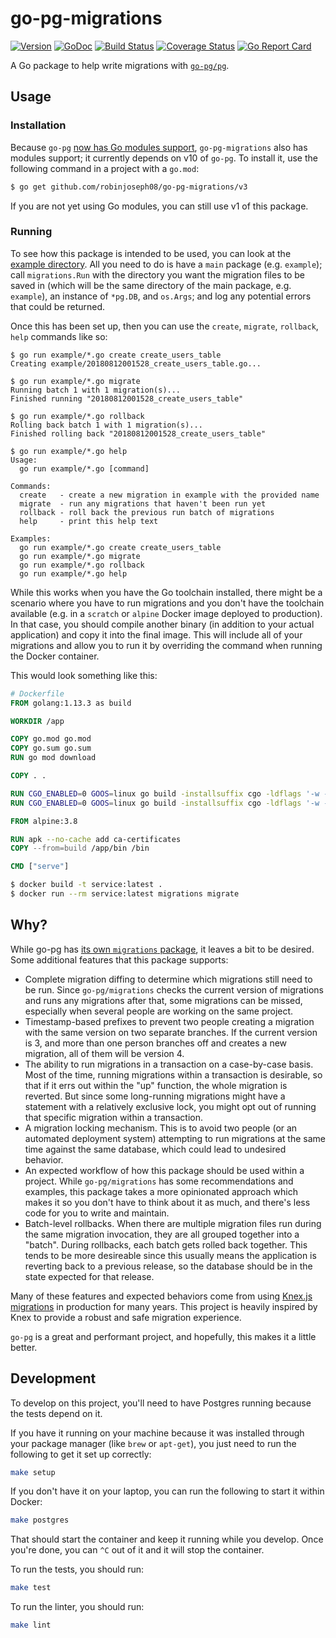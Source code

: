 # go-pg-migrations

[![Version](https://img.shields.io/badge/version-v3.0.0-green.svg)](https://github.com/robinjoseph08/go-pg-migrations/releases)
[![GoDoc](https://godoc.org/github.com/robinjoseph08/go-pg-migrations?status.svg)](http://godoc.org/github.com/robinjoseph08/go-pg-migrations)
[![Build Status](https://github.com/robinjoseph08/go-pg-migrations/actions/workflows/build.yml/badge.svg?branch=master)](https://github.com/robinjoseph08/go-pg-migrations/actions)
[![Coverage Status](https://coveralls.io/repos/github/robinjoseph08/go-pg-migrations/badge.svg?branch=master)](https://coveralls.io/github/robinjoseph08/go-pg-migrations?branch=master)
[![Go Report Card](https://goreportcard.com/badge/github.com/robinjoseph08/go-pg-migrations)](https://goreportcard.com/report/github.com/robinjoseph08/go-pg-migrations)

A Go package to help write migrations with [`go-pg/pg`](https://github.com/go-pg/pg).

## Usage

### Installation

Because `go-pg` [now has Go modules
support](https://github.com/go-pg/pg#get-started), `go-pg-migrations` also has
modules support; it currently depends on v10 of `go-pg`. To install it, use the
following command in a project with a `go.mod`:

```sh
$ go get github.com/robinjoseph08/go-pg-migrations/v3
```

If you are not yet using Go modules, you can still use v1 of this package.

### Running

To see how this package is intended to be used, you can look at the [example
directory](/example). All you need to do is have a `main` package (e.g.
`example`); call `migrations.Run` with the directory you want the migration
files to be saved in (which will be the same directory of the main package, e.g.
`example`), an instance of `*pg.DB`, and `os.Args`; and log any potential errors
that could be returned.

Once this has been set up, then you can use the `create`, `migrate`, `rollback`,
`help` commands like so:

```
$ go run example/*.go create create_users_table
Creating example/20180812001528_create_users_table.go...

$ go run example/*.go migrate
Running batch 1 with 1 migration(s)...
Finished running "20180812001528_create_users_table"

$ go run example/*.go rollback
Rolling back batch 1 with 1 migration(s)...
Finished rolling back "20180812001528_create_users_table"

$ go run example/*.go help
Usage:
  go run example/*.go [command]

Commands:
  create   - create a new migration in example with the provided name
  migrate  - run any migrations that haven't been run yet
  rollback - roll back the previous run batch of migrations
  help     - print this help text

Examples:
  go run example/*.go create create_users_table
  go run example/*.go migrate
  go run example/*.go rollback
  go run example/*.go help
```

While this works when you have the Go toolchain installed, there might be a
scenario where you have to run migrations and you don't have the toolchain
available (e.g. in a `scratch` or `alpine` Docker image deployed to production).
In that case, you should compile another binary (in addition to your actual
application) and copy it into the final image. This will include all of your
migrations and allow you to run it by overriding the command when running the
Docker container.

This would look something like this:

```dockerfile
# Dockerfile
FROM golang:1.13.3 as build

WORKDIR /app

COPY go.mod go.mod
COPY go.sum go.sum
RUN go mod download

COPY . .

RUN CGO_ENABLED=0 GOOS=linux go build -installsuffix cgo -ldflags '-w -s' -o ./bin/serve ./cmd/serve
RUN CGO_ENABLED=0 GOOS=linux go build -installsuffix cgo -ldflags '-w -s' -o ./bin/migrations ./cmd/migrations

FROM alpine:3.8

RUN apk --no-cache add ca-certificates
COPY --from=build /app/bin /bin

CMD ["serve"]
```

```sh
$ docker build -t service:latest .
$ docker run --rm service:latest migrations migrate
```

## Why?

While go-pg has [its own `migrations`
package](https://github.com/go-pg/migrations), it leaves a bit to be desired.
Some additional features that this package supports:

- Complete migration diffing to determine which migrations still need to be run.
  Since `go-pg/migrations` checks the current version of migrations and runs any
  migrations after that, some migrations can be missed, especially when several
  people are working on the same project.
- Timestamp-based prefixes to prevent two people creating a migration with the
  same version on two separate branches. If the current version is 3, and more
  than one person branches off and creates a new migration, all of them will be
  version 4.
- The ability to run migrations in a transaction on a case-by-case basis. Most
  of the time, running migrations within a transaction is desirable, so that if
  it errs out within the "up" function, the whole migration is reverted. But
  since some long-running migrations might have a statement with a relatively
  exclusive lock, you might opt out of running that specific migration within a
  transaction.
- A migration locking mechanism. This is to avoid two people (or an automated
  deployment system) attempting to run migrations at the same time against the
  same database, which could lead to undesired behavior.
- An expected workflow of how this package should be used within a project.
  While `go-pg/migrations` has some recommendations and examples, this package
  takes a more opinionated approach which makes it so you don't have to think
  about it as much, and there's less code for you to write and maintain.
- Batch-level rollbacks. When there are multiple migration files run during the
  same migration invocation, they are all grouped together into a "batch".
  During rollbacks, each batch gets rolled back together. This tends to be more
  desireable since this usually means the application is reverting back to a
  previous release, so the database should be in the state expected for that
  release.

Many of these features and expected behaviors come from using [Knex.js
migrations](https://knexjs.org/#Migrations) in production for many years. This
project is heavily inspired by Knex to provide a robust and safe migration
experience.

`go-pg` is a great and performant project, and hopefully, this makes it a little
better.

## Development

To develop on this project, you'll need to have Postgres running because the
tests depend on it.

If you have it running on your machine because it was installed through your
package manager (like `brew` or `apt-get`), you just need to run the following
to get it set up correctly:

```sh
make setup
```

If you don't have it on your laptop, you can run the following to start it
within Docker:

```sh
make postgres
```

That should start the container and keep it running while you develop. Once
you're done, you can `^C` out of it and it will stop the container.

To run the tests, you should run:

```sh
make test
```

To run the linter, you should run:

```sh
make lint
```
